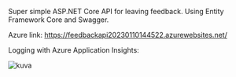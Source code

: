Super simple ASP.NET Core API for leaving feedback. Using Entity Framework Core and Swagger.

Azure link: https://feedbackapi20230110144522.azurewebsites.net/

Logging with Azure Application Insights: 

![kuva](https://user-images.githubusercontent.com/70153294/211805753-8bad1a6a-430c-4bcf-b657-b3b87cfd4233.png)
